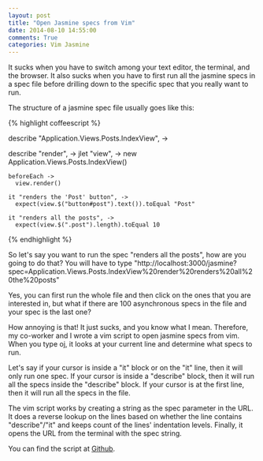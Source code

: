 ```yaml
---
layout: post
title: "Open Jasmine specs from Vim"
date: 2014-08-10 14:55:00
comments: True
categories: Vim Jasmine
---
```


It sucks when you have to switch among your text editor, the terminal, and the browser.
It also sucks when you have to first run all the jasmine specs in a spec file before
drilling down to the specific spec that you really want to run.

The structure of a jasmine spec file usually goes like this:

{% highlight coffeescript %}

describe "Application.Views.Posts.IndexView", ->

  describe "render", ->
    jlet "view", -> new Application.Views.Posts.IndexView()

    beforeEach ->
      view.render()

    it "renders the 'Post' button", ->
      expect(view.$("button#post").text()).toEqual "Post"

    it "renders all the posts", ->
      expect(view.$(".post").length).toEqual 10

{% endhighlight %}

So let's say you want to run the spec "renders all the posts", how are you going to do that?
You will have to type
"http://localhost:3000/jasmine?spec=Application.Views.Posts.IndexView%20render%20renders%20all%20the%20posts"

Yes, you can first run the whole file and then click on the ones that you are interested in, but what if
there are 100 asynchronous specs in the file and your spec is the last one?

How annoying is that! It just sucks, and you know what I mean. Therefore, my co-worker and I wrote a vim script
to open jasmine specs from vim. When you type <Leader>oj, it looks at your current line and determine what specs
to run.

Let's say if your cursor is inside a "it" block or on the "it" line, then it will only run one spec. If your cursor
is inside a "describe" block, then it will run all the specs inside the "describe" block. If your cursor is at the
first line, then it will run all the specs in the file.

The vim script works by creating a string as the spec parameter in the URL. It does a reverse lookup on the lines
based on whether the line contains "describe"/"it" and keeps count of the lines' indentation levels. Finally, it opens
the URL from the terminal with the spec string.

You can find the script at [Github][github_url].

[github_url]: https://github.com/wizztjh/vim-open-jasmine-rice



